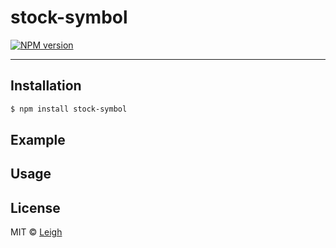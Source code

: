 # stock-symbol
[![NPM version](https://img.shields.io/npm/v/stock-symbol.svg?style=flat)](https://www.npmjs.org/package/stock-symbol)



------

## Installation

```bash
$ npm install stock-symbol
```

## Example

## Usage

## License

MIT © [Leigh](#)
